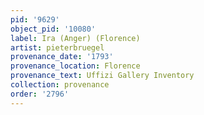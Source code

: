 ```yaml
---
pid: '9629'
object_pid: '10080'
label: Ira (Anger) (Florence)
artist: pieterbruegel
provenance_date: '1793'
provenance_location: Florence
provenance_text: Uffizi Gallery Inventory
collection: provenance
order: '2796'
---
```

